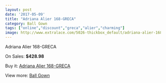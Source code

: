 ```yaml
---
layout: post
date: '2017-05-09'
title: "Adriana Alier 168-GRECA"
category: Ball Gown
tags: ["online","discount","greca","alier","charming"]
image: http://www.extralace.com/5026-thickbox_default/adriana-alier-168-greca.jpg
---
```

Adriana Alier 168-GRECA

On Sales: **$428.98**
<a href="https://www.extralace.com/ball-gown/2379-adriana-alier-168-greca.html"><amp-img layout="responsive" width="600" height="600" src="//www.extralace.com/5026-thickbox_default/adriana-alier-168-greca.jpg" alt="Adriana Alier 168-GRECA 0" /></a>
<a href="https://www.extralace.com/ball-gown/2379-adriana-alier-168-greca.html"><amp-img layout="responsive" width="600" height="600" src="//www.extralace.com/5027-thickbox_default/adriana-alier-168-greca.jpg" alt="Adriana Alier 168-GRECA 1" /></a>

Buy it: [Adriana Alier 168-GRECA](https://www.extralace.com/ball-gown/2379-adriana-alier-168-greca.html "Adriana Alier 168-GRECA")

View more: [Ball Gown](https://www.extralace.com/3-ball-gown "Ball Gown")